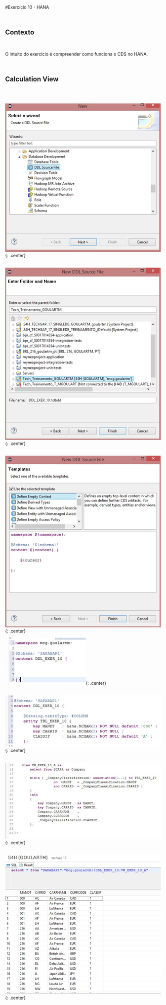 #Exercício 10 - HANA

&nbsp;
## Contexto
&nbsp;

O intuito do exercício é compreender como funciona o CDS no HANA. 

&nbsp;
## Calculation View
&nbsp;


&nbsp;
![ExerHANA_10_01](../img/Exer_10/ExerHANA_10_01.jpg){: .center}
&nbsp;

&nbsp;
![ExerHANA_10_02](../img/Exer_10/ExerHANA_10_02.jpg){: .center}
&nbsp;

&nbsp;
![ExerHANA_10_03](../img/Exer_10/ExerHANA_10_03.jpg){: .center}
&nbsp;

&nbsp;
![ExerHANA_10_04](../img/Exer_10/ExerHANA_10_04.jpg){: .center}
&nbsp;

&nbsp;
![ExerHANA_10_05](../img/Exer_10/ExerHANA_10_05.jpg){: .center}
&nbsp;

&nbsp;
![ExerHANA_10_06](../img/Exer_10/ExerHANA_10_06.jpg){: .center}
&nbsp;

&nbsp;
![ExerHANA_10_07](../img/Exer_10/ExerHANA_10_07.jpg){: .center}
&nbsp;